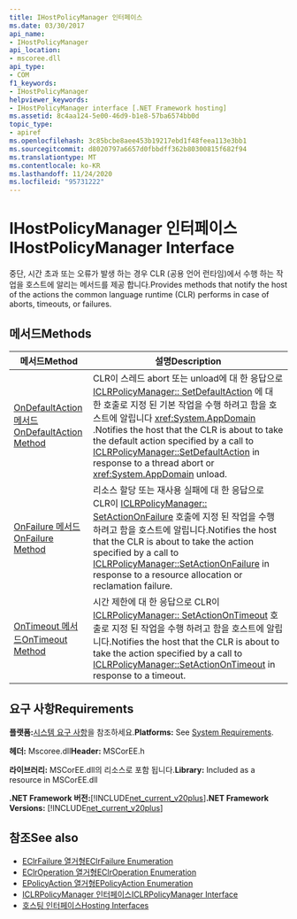 ```yaml
---
title: IHostPolicyManager 인터페이스
ms.date: 03/30/2017
api_name:
- IHostPolicyManager
api_location:
- mscoree.dll
api_type:
- COM
f1_keywords:
- IHostPolicyManager
helpviewer_keywords:
- IHostPolicyManager interface [.NET Framework hosting]
ms.assetid: 8c4aa124-5e00-46d9-b1e8-57ba6574bb0d
topic_type:
- apiref
ms.openlocfilehash: 3c85bcbe8aee453b19217ebd1f48feea113e3bb1
ms.sourcegitcommit: d8020797a6657d0fbbdff362b80300815f682f94
ms.translationtype: MT
ms.contentlocale: ko-KR
ms.lasthandoff: 11/24/2020
ms.locfileid: "95731222"
---
```

# <a name="ihostpolicymanager-interface"></a><span data-ttu-id="a5b29-102">IHostPolicyManager 인터페이스</span><span class="sxs-lookup"><span data-stu-id="a5b29-102">IHostPolicyManager Interface</span></span>

<span data-ttu-id="a5b29-103">중단, 시간 초과 또는 오류가 발생 하는 경우 CLR (공용 언어 런타임)에서 수행 하는 작업을 호스트에 알리는 메서드를 제공 합니다.</span><span class="sxs-lookup"><span data-stu-id="a5b29-103">Provides methods that notify the host of the actions the common language runtime (CLR) performs in case of aborts, timeouts, or failures.</span></span>  
  
## <a name="methods"></a><span data-ttu-id="a5b29-104">메서드</span><span class="sxs-lookup"><span data-stu-id="a5b29-104">Methods</span></span>  
  
|<span data-ttu-id="a5b29-105">메서드</span><span class="sxs-lookup"><span data-stu-id="a5b29-105">Method</span></span>|<span data-ttu-id="a5b29-106">설명</span><span class="sxs-lookup"><span data-stu-id="a5b29-106">Description</span></span>|  
|------------|-----------------|  
|[<span data-ttu-id="a5b29-107">OnDefaultAction 메서드</span><span class="sxs-lookup"><span data-stu-id="a5b29-107">OnDefaultAction Method</span></span>](ihostpolicymanager-ondefaultaction-method.md)|<span data-ttu-id="a5b29-108">CLR이 스레드 abort 또는 unload에 대 한 응답으로 [ICLRPolicyManager:: SetDefaultAction](iclrpolicymanager-setdefaultaction-method.md) 에 대 한 호출로 지정 된 기본 작업을 수행 하려고 함을 호스트에 알립니다 <xref:System.AppDomain> .</span><span class="sxs-lookup"><span data-stu-id="a5b29-108">Notifies the host that the CLR is about to take the default action specified by a call to [ICLRPolicyManager::SetDefaultAction](iclrpolicymanager-setdefaultaction-method.md) in response to a thread abort or <xref:System.AppDomain> unload.</span></span>|  
|[<span data-ttu-id="a5b29-109">OnFailure 메서드</span><span class="sxs-lookup"><span data-stu-id="a5b29-109">OnFailure Method</span></span>](ihostpolicymanager-onfailure-method.md)|<span data-ttu-id="a5b29-110">리소스 할당 또는 재사용 실패에 대 한 응답으로 CLR이 [ICLRPolicyManager:: SetActionOnFailure](iclrpolicymanager-setactiononfailure-method.md) 호출에 지정 된 작업을 수행 하려고 함을 호스트에 알립니다.</span><span class="sxs-lookup"><span data-stu-id="a5b29-110">Notifies the host that the CLR is about to take the action specified by a call to [ICLRPolicyManager::SetActionOnFailure](iclrpolicymanager-setactiononfailure-method.md) in response to a resource allocation or reclamation failure.</span></span>|  
|[<span data-ttu-id="a5b29-111">OnTimeout 메서드</span><span class="sxs-lookup"><span data-stu-id="a5b29-111">OnTimeout Method</span></span>](ihostpolicymanager-ontimeout-method.md)|<span data-ttu-id="a5b29-112">시간 제한에 대 한 응답으로 CLR이 [ICLRPolicyManager:: SetActionOnTimeout](iclrpolicymanager-setactionontimeout-method.md) 호출로 지정 된 작업을 수행 하려고 함을 호스트에 알립니다.</span><span class="sxs-lookup"><span data-stu-id="a5b29-112">Notifies the host that the CLR is about to take the action specified by a call to [ICLRPolicyManager::SetActionOnTimeout](iclrpolicymanager-setactionontimeout-method.md) in response to a timeout.</span></span>|  
  
## <a name="requirements"></a><span data-ttu-id="a5b29-113">요구 사항</span><span class="sxs-lookup"><span data-stu-id="a5b29-113">Requirements</span></span>  

 <span data-ttu-id="a5b29-114">**플랫폼:**[시스템 요구 사항](../../get-started/system-requirements.md)을 참조하세요.</span><span class="sxs-lookup"><span data-stu-id="a5b29-114">**Platforms:** See [System Requirements](../../get-started/system-requirements.md).</span></span>  
  
 <span data-ttu-id="a5b29-115">**헤더:** Mscoree.dll</span><span class="sxs-lookup"><span data-stu-id="a5b29-115">**Header:** MSCorEE.h</span></span>  
  
 <span data-ttu-id="a5b29-116">**라이브러리:** MSCorEE.dll의 리소스로 포함 됩니다.</span><span class="sxs-lookup"><span data-stu-id="a5b29-116">**Library:** Included as a resource in MSCorEE.dll</span></span>  
  
 <span data-ttu-id="a5b29-117">**.NET Framework 버전:**[!INCLUDE[net_current_v20plus](../../../../includes/net-current-v20plus-md.md)]</span><span class="sxs-lookup"><span data-stu-id="a5b29-117">**.NET Framework Versions:** [!INCLUDE[net_current_v20plus](../../../../includes/net-current-v20plus-md.md)]</span></span>  
  
## <a name="see-also"></a><span data-ttu-id="a5b29-118">참조</span><span class="sxs-lookup"><span data-stu-id="a5b29-118">See also</span></span>

- [<span data-ttu-id="a5b29-119">EClrFailure 열거형</span><span class="sxs-lookup"><span data-stu-id="a5b29-119">EClrFailure Enumeration</span></span>](eclrfailure-enumeration.md)
- [<span data-ttu-id="a5b29-120">EClrOperation 열거형</span><span class="sxs-lookup"><span data-stu-id="a5b29-120">EClrOperation Enumeration</span></span>](eclroperation-enumeration.md)
- [<span data-ttu-id="a5b29-121">EPolicyAction 열거형</span><span class="sxs-lookup"><span data-stu-id="a5b29-121">EPolicyAction Enumeration</span></span>](epolicyaction-enumeration.md)
- [<span data-ttu-id="a5b29-122">ICLRPolicyManager 인터페이스</span><span class="sxs-lookup"><span data-stu-id="a5b29-122">ICLRPolicyManager Interface</span></span>](iclrpolicymanager-interface.md)
- [<span data-ttu-id="a5b29-123">호스팅 인터페이스</span><span class="sxs-lookup"><span data-stu-id="a5b29-123">Hosting Interfaces</span></span>](hosting-interfaces.md)
